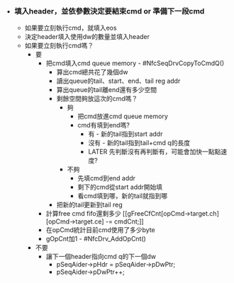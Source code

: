 - ### 填入header，並依參數決定要結束cmd or 準備下一段cmd
	- 如果要立刻執行cmd，就填入eos
	- 決定header填入使用dw的數量並填入header
	- 如果要立刻執行cmd嗎？
		- 要
			- 把cmd填入cmd queue memory - #NfcSeqDrvCopyToCmdQ()
				- 算出cmd總共花了幾個dw
				- 讀出queue的tail、start、end、tail reg addr
				- 算出queue的tail離end還有多少空間
				- 剩餘空間夠放這次的cmd嗎？
					- 夠
						- 把cmd放進cmd queue memory
						- cmd有填到end嗎?
							- 有 - 新的tail指到start addr
							- 沒有 - 新的tail指到tail+cmd q的長度
							- LATER 先判斷沒有再判斷有，可能會加快一點點速度?
					- 不夠
						- 先填cmd到end addr
						- 剩下的cmd從start addr開始填
						- 看cmd填到哪，新的tail就指到哪
				- 把新的tail更新到tail reg
			- 計算free cmd fifo還剩多少 [[gFreeCfCnt[opCmd->target.ch][opCmd->target.ce] -= cmdCnt;]]
			- 在opCmd統計目前cmd使用了多少byte
			- gOpCnt加1 - #NfcDrv_AddOpCnt()
		- 不要
			- 讓下一個header指向cmd q的下一個dw
				- pSeqAider->pHdr = pSeqAider->pDwPtr;
				- pSeqAider->pDwPtr++;
